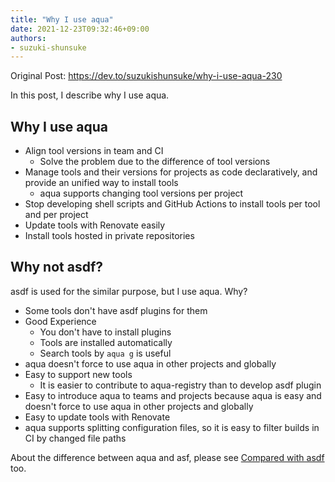 ```yaml
---
title: "Why I use aqua"
date: 2021-12-23T09:32:46+09:00
authors:
- suzuki-shunsuke
---
```


<head>
  <link rel="canonical" href="https://dev.to/suzukishunsuke/why-i-use-aqua-230" />
</head>

Original Post: https://dev.to/suzukishunsuke/why-i-use-aqua-230

In this post, I describe why I use aqua.

## Why I use aqua

* Align tool versions in team and CI
  * Solve the problem due to the difference of tool versions
* Manage tools and their versions for projects as code declaratively, and provide an unified way to install tools
  * aqua supports changing tool versions per project
* Stop developing shell scripts and GitHub Actions to install tools per tool and per project
* Update tools with Renovate easily
* Install tools hosted in private repositories

## Why not asdf?

asdf is used for the similar purpose, but I use aqua. Why?

* Some tools don't have asdf plugins for them
* Good Experience
  * You don't have to install plugins
  * Tools are installed automatically
  * Search tools by `aqua g` is useful
* aqua doesn't force to use aqua in other projects and globally
* Easy to support new tools
  * It is easier to contribute to aqua-registry than to develop asdf plugin
* Easy to introduce aqua to teams and projects because aqua is easy and doesn't force to use aqua in other projects and globally
* Easy to update tools with Renovate
* aqua supports splitting configuration files, so it is easy to filter builds in CI by changed file paths

About the difference between aqua and asf, please see [Compared with asdf](/docs/#compared-with-asdf) too.
